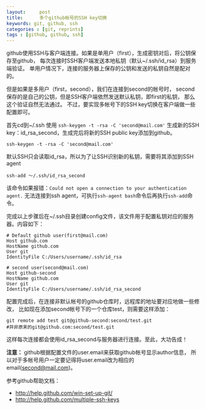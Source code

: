 ```yaml
---
layout:     post
title:      多个github帐号的SSH key切换
keywords: git, github, ssh
categories : [git, reprints]
tags : [github, github, ssh]
---
```


github使用SSH与客户端连接。如果是单用户（first），生成密钥对后，将公钥保存至github，
每次连接时SSH客户端发送本地私钥（默认~/.ssh/id_rsa）到服务端验证。
单用户情况下，连接的服务器上保存的公钥和发送的私钥自然是配对的。

但是如果是多用户（first，second），我们在连接到second的帐号时，
second保存的是自己的公钥，但是SSH客户端依然发送默认私钥，即first的私钥，
那么这个验证自然无法通过。
不过，要实现多帐号下的SSH key切换在客户端做一些配置即可。
 
首先cd到~/.ssh 使用 `ssh-keygen -t -rsa -C 'second@mail.com'` 生成新的SSH key：id_rsa_second，生成完后将新的SSH public key添加到github。

    ssh-keygen -t -rsa -C 'second@mail.com'

默认SSH只会读取id_rsa，所以为了让SSH识别新的私钥，需要将其添加到SSH agent

    ssh-add ～/.ssh/id_rsa_second

该命令如果报错：`Could not open a connection to your authentication agent.`
无法连接到ssh agent，可执行`ssh-agent bash`命令后再执行`ssh-add`命令。

完成以上步骤后在~/.ssh目录创建config文件，该文件用于配置私钥对应的服务器。内容如下：

    # Default github user(first@mail.com)
    Host github.com
    HostName github.com
    User git
    IdentityFile C:/Users/username/.ssh/id_rsa

    # second user(second@mail.com)
    Host github-second
    HostName github.com
    User git
    IdentityFile C:/Users/username/.ssh/id_rsa_second

配置完成后，在连接非默认帐号的github仓库时，远程库的地址要对应地做一些修改，
比如现在添加second帐号下的一个仓库test，则需要这样添加：

    git remote add test git@github-second:second/test.git 
    #并非原来的git@github.com:second/test.git

这样每次连接都会使用id_rsa_second与服务器进行连接。至此，大功告成！

**注意：** github根据配置文件的user.email来获取github帐号显示author信息，
所以对于多帐号用户一定要记得将user.email改为相应的email(second@mail.com)。

参考github帮助文档：

* <http://help.github.com/win-set-up-git/>
* <http://help.github.com/multiple-ssh-keys>
